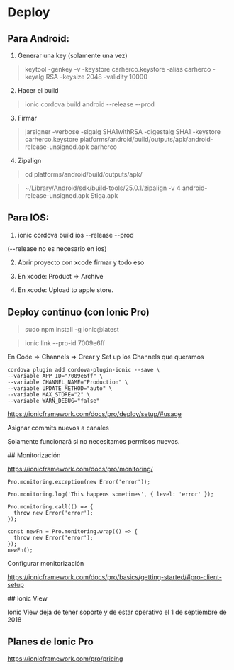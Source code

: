 # Deploy

## Para Android:

1) Generar una key (solamente una vez)

> keytool -genkey -v -keystore carherco.keystore -alias carherco -keyalg RSA -keysize 2048 -validity 10000

2) Hacer el build

> ionic cordova build android --release --prod

3) Firmar
> jarsigner -verbose -sigalg SHA1withRSA -digestalg SHA1 -keystore carherco.keystore platforms/android/build/outputs/apk/android-release-unsigned.apk carherco

4) Zipalign

> cd platforms/android/build/outputs/apk/

> ~/Library/Android/sdk/build-tools/25.0.1/zipalign -v 4 android-release-unsigned.apk Stiga.apk


## Para IOS:

1) ionic cordova build ios --release --prod

(--release no es necesario en ios)

2) Abrir proyecto con xcode firmar y todo eso

3) En xcode: Product => Archive

4) En xcode: Upload to apple store.


## Deploy contínuo (con Ionic Pro)

> sudo npm install -g ionic@latest

> ionic link --pro-id 7009e6ff

En Code => Channels => Crear y Set up los Channels que queramos

```
cordova plugin add cordova-plugin-ionic --save \
--variable APP_ID="7009e6ff" \
--variable CHANNEL_NAME="Production" \
--variable UPDATE_METHOD="auto" \
--variable MAX_STORE="2" \
--variable WARN_DEBUG="false"
```

<https://ionicframework.com/docs/pro/deploy/setup/#usage>

Asignar commits nuevos a canales

Solamente funcionará si no necesitamos permisos nuevos.

## Monitorización

<https://ionicframework.com/docs/pro/monitoring/>

```
Pro.monitoring.exception(new Error('error'));

Pro.monitoring.log('This happens sometimes', { level: 'error' });

Pro.monitoring.call(() => {
  throw new Error('error');
});

const newFn = Pro.monitoring.wrap(() => {
  throw new Error('error');
});
newFn();
```

Configurar monitorización

<https://ionicframework.com/docs/pro/basics/getting-started/#pro-client-setup>

## Ionic View 

Ionic View deja de tener soporte y de estar operativo el 1 de septiembre de 2018

## Planes de Ionic Pro

<https://ionicframework.com/pro/pricing>
